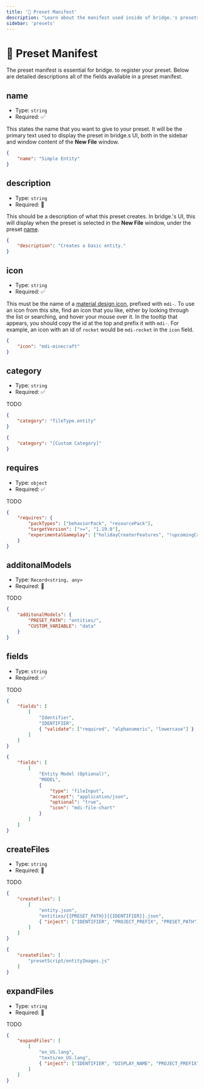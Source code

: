 ```yaml
---
title: '📝 Preset Manifest'
description: "Learn about the manifest used inside of bridge.'s presets."
sidebar: 'presets'
---
```


# :memo: Preset Manifest

The preset manifest is essential for bridge. to register your preset. Below are detailed descriptions all of the fields available in a preset manifest.

## name

- Type: `string`
- Required: :white_check_mark:

This states the name that you want to give to your preset. It will be the primary text used to display the preset in bridge.s UI, both in the sidebar and window content of the **New File** window.

```json
{
    "name": "Simple Entity"
}
```

## description

- Type: `string`
- Required: :no_entry_sign:

This should be a description of what this preset creates. In bridge.'s UI, this will display when the preset is selected in the **New File** window, under the preset [name](#name).

```json
{
    "description": "Creates a basic entity."
}
```

## icon

- Type: `string`
- Required: :white_check_mark:

This must be the name of a [material design icon](https://materialdesignicons.com/), prefixed with `mdi-`. To use an icon from this site, find an icon that you like, either by looking through the list or searching, and hover your mouse over it. In the tooltip that appears, you should copy the id at the top and prefix it with `mdi-`. For example, an icon with an id of `rocket` would be `mdi-rocket` in the `icon` field.

```json
{
    "icon": "mdi-minecraft"
}
```

## category

- Type: `string`
- Required: :white_check_mark:

TODO

```json
{
    "category": "fileType.entity"
}
```

```json
{
    "category": "[Custom Category]"
}
```

## requires

- Type: `object`
- Required: :white_check_mark:

TODO

```json
{
    "requires": {
        "packTypes": ["behaviorPack", "resourcePack"],
        "targetVersion": [">=", "1.19.0"],
        "experimentalGameplay": ["holidayCreatorFeatures", "!upcomingCreatorFeatures"]
    }
}
```

## additonalModels

- Type: `Record<string, any>`
- Required: :no_entry_sign:

TODO

```json
{
    "additonalModels": {
        "PRESET_PATH": "entities/",
        "CUSTOM_VARIABLE": "data"
    }
}
```

## fields

- Type: `string`
- Required: :white_check_mark:

TODO

```json
{
    "fields": [
        [
            "Identifier",
            "IDENTIFIER",
            { "validate": ["required", "alphanumeric", "lowercase"] }
        ]
    ]
}
```

```json
{
    "fields": [
        [
			"Entity Model (Optional)",
			"MODEL",
			{
				"type": "fileInput",
				"accept": "application/json",
				"optional": "true",
				"icon": "mdi-file-chart"
			}
		]
    ]
}
```

## createFiles

- Type: `string`
- Required: :no_entry_sign:

TODO

```json
{
    "createFiles": [
        [
			"entity.json",
			"entities/{{PRESET_PATH}}{{IDENTIFIER}}.json",
			{ "inject": ["IDENTIFIER", "PROJECT_PREFIX", "PRESET_PATH"], "openFile": true, "packPath": "behaviorPack" }
		]
    ]
}
```

```json
{
    "createFiles": [
        "presetScript/entityImages.js"
    ]
}
```

## expandFiles

- Type: `string`
- Required: :no_entry_sign:

TODO

```json
{
    "expandFiles": [
        [
			"en_US.lang",
			"texts/en_US.lang",
			{ "inject": ["IDENTIFIER", "DISPLAY_NAME", "PROJECT_PREFIX"], "packPath": "resourcePack" }
		]
    ]
}
```
